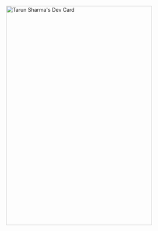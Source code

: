 <a href="https://app.daily.dev/ohitztarun"><img src="https://api.daily.dev/devcards/433862e3e844474791cca3cb3575136f.png?r=xsh" width="400" height="600" alt="Tarun Sharma's Dev Card"/></a>
